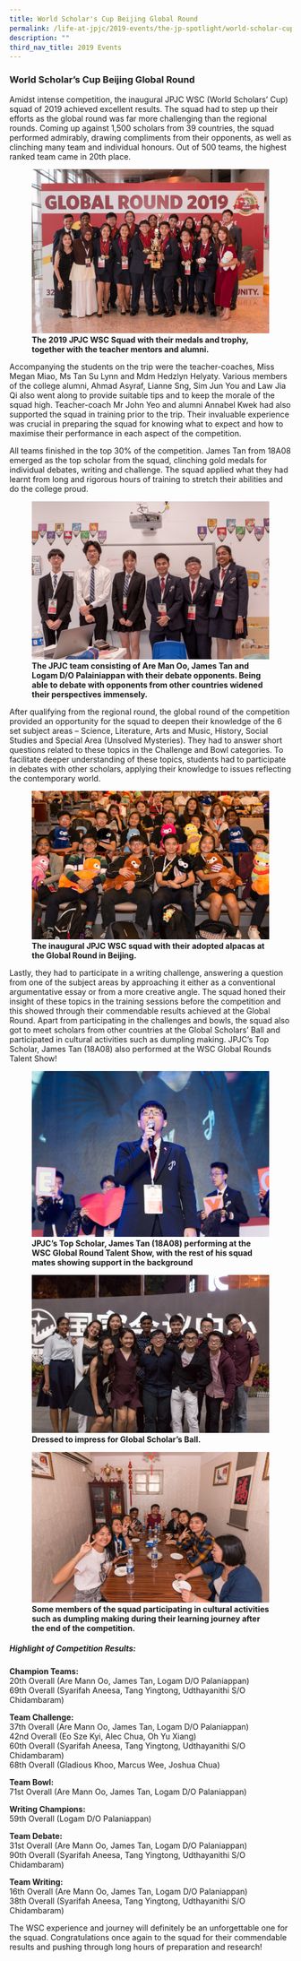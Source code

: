 ```yaml
---
title: World Scholar's Cup Beijing Global Round
permalink: /life-at-jpjc/2019-events/the-jp-spotlight/world-scholar-cup-beijing-global-round/
description: ""
third_nav_title: 2019 Events
---
```

### **World Scholar’s Cup Beijing Global Round**
Amidst intense competition, the inaugural JPJC WSC (World Scholars’ Cup) squad of 2019 achieved excellent results. The squad had to step up their efforts as the global round was far more challenging than the regional rounds. Coming up against 1,500 scholars from 39 countries, the squad performed admirably, drawing compliments from their opponents, as well as clinching many team and individual honours. Out of 500 teams, the highest ranked team came in 20th place.

<figure>
<img src="/images/beijing%201.jpg">
<figcaption> <strong> The 2019 JPJC WSC Squad with their medals and trophy, together with the teacher mentors and alumni. </strong> </figcaption>
</figure>
Accompanying the students on the trip were the teacher-coaches, Miss Megan Miao, Ms Tan Su Lynn and Mdm Hedzlyn Helyaty. Various members of the college alumni, Ahmad Asyraf, Lianne Sng, Sim Jun You and Law Jia Qi also went along to provide suitable tips and to keep the morale of the squad high. Teacher-coach Mr John Yeo and alumni Annabel Kwek had also supported the squad in training prior to the trip. Their invaluable experience was crucial in preparing the squad for knowing what to expect and how to maximise their performance in each aspect of the competition.

All teams finished in the top 30% of the competition. James Tan from 18A08 emerged as the top scholar from the squad, clinching gold medals for individual debates, writing and challenge. The squad applied what they had learnt from long and rigorous hours of training to stretch their abilities and do the college proud.
<figure>
<img src="/images/beijing%202.jpg">
<figcaption> <strong> The JPJC team consisting of Are Man Oo, James Tan and Logam D/O Palainiappan with their debate opponents. Being able to debate with opponents from other countries widened their perspectives immensely. </strong> </figcaption>
</figure>
After qualifying from the regional round, the global round of the competition provided an opportunity for the squad to deepen their knowledge of the 6 set subject areas – Science, Literature, Arts and Music, History, Social Studies and Special Area (Unsolved Mysteries). They had to answer short questions related to these topics in the Challenge and Bowl categories. To facilitate deeper understanding of these topics, students had to participate in debates with other scholars, applying their knowledge to issues reflecting the contemporary world.
<figure>
<img src="/images/beijing%203.jpg">
<figcaption> <strong> The inaugural JPJC WSC squad with their adopted alpacas at the Global Round in Beijing. </strong> </figcaption>
</figure>
Lastly, they had to participate in a writing challenge, answering a question from one of the subject areas by approaching it either as a conventional argumentative essay or from a more creative angle. The squad honed their insight of these topics in the training sessions before the competition and this showed through their commendable results achieved at the Global Round. Apart from participating in the challenges and bowls, the squad also got to meet scholars from other countries at the Global Scholars’ Ball and participated in cultural activities such as dumpling making. JPJC’s Top Scholar, James Tan (18A08) also performed at the WSC Global Rounds Talent Show!
<figure>
<img src="/images/beijing%204.jpg">
<figcaption> <strong> JPJC’s Top Scholar, James Tan (18A08) performing at the WSC Global Round Talent Show, with the rest of his squad mates showing support in the background </strong> </figcaption>
</figure>

<figure>
<img src="/images/beijing%205.jpg">
<figcaption> <strong> Dressed to impress for Global Scholar’s Ball. </strong> </figcaption>
</figure>

<figure>
<img src="/images/beijing%206.jpg">
<figcaption> <strong> Some members of the squad participating in cultural activities such as dumpling making during their learning journey after the end of the competition. </strong> </figcaption>
</figure>

##### **Highlight of Competition Results:**
**Champion Teams:**<br>
20th Overall (Are Mann Oo, James Tan, Logam D/O Palaniappan)<br>
69th Overall (Syarifah Aneesa, Tang Yingtong, Udthayanithi S/O Chidambaram)

**Team Challenge:**<br>
37th Overall (Are Mann Oo, James Tan, Logam D/O Palaniappan)<br>
42nd Overall (Eo Sze Kyi, Alec Chua, Oh Yu Xiang)<br>
60th Overall (Syarifah Aneesa, Tang Yingtong, Udthayanithi S/O Chidambaram)<br>
68th Overall (Gladious Khoo, Marcus Wee, Joshua Chua)

**Team Bowl:**<br>
71st Overall (Are Mann Oo, James Tan, Logam D/O Palaniappan)

**Writing Champions:**<br>
59th Overall (Logam D/O Palaniappan)

**Team Debate:**<br>
31st Overall (Are Mann Oo, James Tan, Logam D/O Palaniappan)<br>
90th Overall (Syarifah Aneesa, Tang Yingtong, Udthayanithi S/O Chidambaram)

**Team Writing:**<br>
16th Overall (Are Mann Oo, James Tan, Logam D/O Palaniappan)<br>
38th Overall (Syarifah Aneesa, Tang Yingtong, Udthayanithi S/O Chidambaram)

The WSC experience and journey will definitely be an unforgettable one for the squad. Congratulations once again to the squad for their commendable results and pushing through long hours of preparation and research!